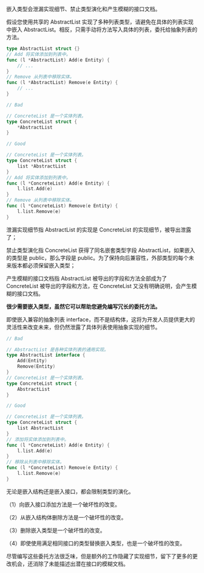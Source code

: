 嵌入类型会泄漏实现细节、禁止类型演化和产生模糊的接口文档。

假设您使用共享的 AbstractList 实现了多种列表类型，请避免在具体的列表实现中嵌入 AbstractList。相反，只需手动将方法写入具体的列表，委托给抽象列表的方法。
```go
type AbstractList struct {}
// Add 将实体添加到列表中。
func (l *AbstractList) Add(e Entity) {
	// ...
}
// Remove 从列表中移除实体。
func (l *AbstractList) Remove(e Entity) {
    // ...
}

// Bad

// ConcreteList 是一个实体列表。
type ConcreteList struct {
    *AbstractList
}

// Good

// ConcreteList 是一个实体列表。
type ConcreteList struct {
    list *AbstractList
}
// Add 将实体添加到列表中。
func (l *ConcreteList) Add(e Entity) {
    l.list.Add(e)
}
// Remove 从列表中移除实体。
func (l *ConcreteList) Remove(e Entity) {
    l.list.Remove(e)
}
```
泄漏实现细节指 AbstractList 的实现是 ConcreteList 的实现细节，被导出泄露了；

禁止类型演化指 ConcreteList 获得了同名嵌套类型字段 AbstractList，如果嵌入的类型是 public，那么字段是 public。为了保持向后兼容性，外部类型的每个未来版本都必须保留嵌入类型；

产生模糊的接口文档指 AbstractList 被导出的字段和方法全部成为了 ConcreteList 被导出的字段和方法，在 ConcreteList 又没有明确说明，会产生模糊的接口文档。

**很少需要嵌入类型，虽然它可以帮助您避免编写冗长的委托方法。**

即使嵌入兼容的抽象列表 interface，而不是结构体，这将为开发人员提供更大的灵活性来改变未来，但仍然泄露了具体列表使用抽象实现的细节。
```go
// Bad

// AbstractList 是各种实体列表的通用实现。
type AbstractList interface {
    Add(Entity)
    Remove(Entity)
}
// ConcreteList 是一个实体列表。
type ConcreteList struct {
    AbstractList
}

// Good

// ConcreteList 是一个实体列表。
type ConcreteList struct {
    list AbstractList
}
// 添加将实体添加到列表中。
func (l *ConcreteList) Add(e Entity) {
    l.list.Add(e)
}
// 移除从列表中移除实体。
func (l *ConcreteList) Remove(e Entity) {
    l.list.Remove(e)
}
```
无论是嵌入结构还是嵌入接口，都会限制类型的演化。

（1）向嵌入接口添加方法是一个破坏性的改变。

（2）从嵌入结构体删除方法是一个破坏性的改变。

（3）删除嵌入类型是一个破坏性的改变。

（4）即使使用满足相同接口的类型替换嵌入类型，也是一个破坏性的改变。

尽管编写这些委托方法很乏味，但是额外的工作隐藏了实现细节，留下了更多的更改机会，还消除了未能描述出潜在接口的模糊文档。